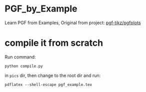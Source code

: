 # PGF_by_Example
Learn PGF from Examples, Original from project: [pgf-tikz/pgfplots](https://github.com/pgf-tikz/pgfplots)

# compile it from scratch
Run command:
```shell
python compile.py
```
in `pics` dir, then change to the root dir and run:
```shell
pdflatex --shell-escape pgf_example.tex
```
